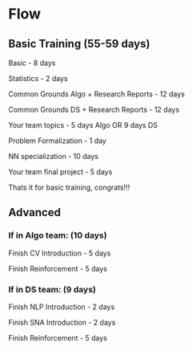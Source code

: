 # Flow

## Basic Training (55-59 days)

Basic - 8 days

Statistics - 2 days

Common Grounds Algo + Research Reports - 12 days

Common Grounds DS + Research Reports - 12 days

Your team topics - 5 days Algo OR 9 days DS

Problem Formalization - 1 day

NN specialization - 10 days

Your team final project - 5 days

Thats it for basic training, congrats!!!

## Advanced 

### If in Algo team: (10 days)

Finish CV Introduction - 5 days

Finish Reinforcement - 5 days

### If in DS team: (9 days)

Finish NLP Introduction - 2 days

Finish SNA Introduction - 2 days

Finish Reinforcement - 5 days
